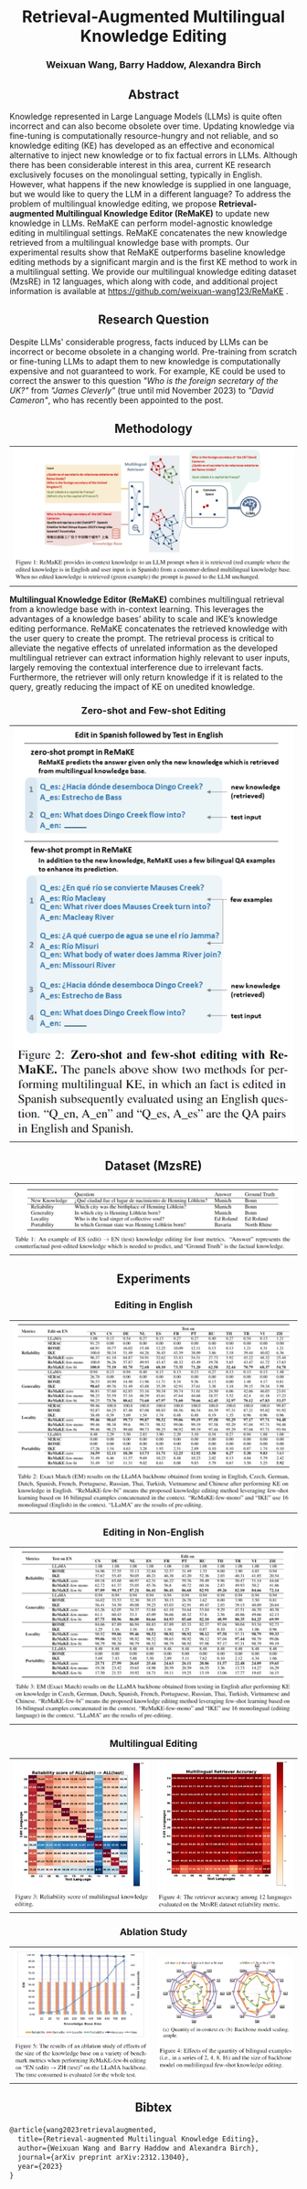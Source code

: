 <h1 align=center>Retrieval-Augmented Multilingual Knowledge Editing</h1>

<h3 align=center>Weixuan Wang, Barry Haddow, Alexandra Birch</h3>

<h2 align=center>Abstract</h2>

Knowledge represented in Large Language Models (LLMs) is quite often incorrect and can also become obsolete over time. Updating knowledge via fine-tuning is computationally resource-hungry and not reliable, and so knowledge editing (KE) has developed as an effective and economical alternative to inject new knowledge or to fix factual errors in LLMs. Although there has been considerable interest in this area, current KE research exclusively focuses on the monolingual setting, typically in English. However, what happens if the new knowledge is supplied in one language, but we would like to query the LLM in a different language? To address the problem of multilingual knowledge editing, we propose **Retrieval-augmented Multilingual Knowledge Editor (ReMaKE)** to update new knowledge in LLMs. ReMaKE can perform model-agnostic knowledge editing in multilingual settings. ReMaKE concatenates the new knowledge retrieved from a multilingual knowledge base with prompts. Our experimental results show that ReMaKE outperforms baseline knowledge editing methods by a significant margin and is the first KE method to work in a multilingual setting. We provide our multilingual knowledge editing dataset (MzsRE) in 12 languages, which along with code, and additional project information is available at https://github.com/weixuan-wang123/ReMaKE .


<h2 align=center>Research Question</h2>

Despite LLMs' considerable progress, facts induced by LLMs can be incorrect or become obsolete in a changing world. Pre-training from scratch or fine-tuning LLMs to adapt them to new knowledge is computationally expensive and not guaranteed to work. For example, KE could be used to correct the answer to this question *"Who is the foreign secretary of the UK?"* from *"James Cleverly"* (true until mid November 2023) to *"David Cameron"*, who has recently been appointed to the post.



<h2 align=center>Methodology</h2>

<table>
<tr>
  <td width="80%" align="middle" valign="middle"><img src="./fig1.png" alt="figure1"></td>
</tr>
</table>


**Multilingual Knowledge Editor (ReMaKE)** combines multilingual retrieval from a knowledge base with in-context learning. This leverages the advantages of a knowledge bases’ ability to scale and IKE’s knowledge editing performance. ReMaKE concatenates the retrieved knowledge with the user query to create the prompt. The retrieval process is critical to alleviate the negative effects of unrelated information as the developed multilingual retriever can extract information highly relevant to user inputs, largely removing the contextual interference due to irrelevant facts. Furthermore, the retriever will only return knowledge if it is related to the query, greatly reducing the impact of KE on unedited knowledge.

<h3 align=center>Zero-shot and Few-shot Editing</h3>


<table>
<tr>
  <td width="80%" align="middle" valign="middle"><img src="./fig2.png" alt="figure2"></td>
</tr>
</table>



<h2 align=center>Dataset (MzsRE)</h2>

<table>
<tr>
  <td width="80%" align="middle" valign="middle"><img src="./fig3.png" alt="figure3"></td>
</tr>
</table>

<h2 align=center>Experiments</h2>


<h3 align=center>Editing in English</h3>

<table>
<tr>
  <td width="80%" align="middle" valign="middle"><img src="./fig4.png" alt="figure4"></td>
</tr>
</table>

<h3 align=center>Editing in Non-English</h3>

<table>
<tr>
  <td width="80%" align="middle" valign="middle"><img src="./fig5.png" alt="figure5"></td>
</tr>
</table>

<h3 align=center>Multilingual Editing</h3>

<table align="center">
<tr align="center">
  <td width="50%" align="center" valign="middle"><img src="./fig6.png" alt="figure6"></td>
  <td width="50%" align="center" valign="middle"><img src="./fig7.png" alt="figure7"></td>
</tr>
</table>

<h3 align=center>Ablation Study </h3>

<table align="center">
<tr align="center">
  <td width="50%" align="center" valign="middle"><img src="./fig8.png" alt="figure6"></td>
  <td width="50%" align="center" valign="middle"><img src="./fig9.png" alt="figure7"></td>
</tr>
</table>


<h2 align=center>Bibtex</h2>

```
@article{wang2023retrievalaugmented,
  title={Retrieval-augmented Multilingual Knowledge Editing}, 
  author={Weixuan Wang and Barry Haddow and Alexandra Birch},
  journal={arXiv preprint arXiv:2312.13040},
  year={2023}
}
```
